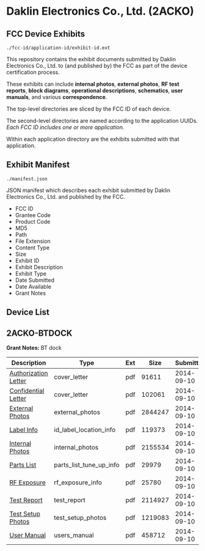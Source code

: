 # Daklin Electronics Co., Ltd. (2ACKO)
## FCC Device Exhibits

```
./fcc-id/application-id/exhibit-id.ext
```

This repository contains the exhibit documents submitted by Daklin Electronics Co., Ltd. to (and published by) the FCC as part of the device certification process.

These exhibits can include **internal photos**, **external photos**, **RF test reports**, **block diagrams**, **operational descriptions**, **schematics**, **user manuals**, and various **correspondence**.

The top-level directories are sliced by the FCC ID of each device.

The second-level directories are named according to the application UUIDs. *Each FCC ID includes one or more application.*

Within each application directory are the exhibits submitted with that application. 

## Exhibit Manifest

```
./manifest.json
```

JSON manifest which describes each exhibit submitted by Daklin Electronics Co., Ltd. and published by the FCC.

- FCC ID
- Grantee Code
- Product Code
- MD5
- Path
- File Extension
- Content Type
- Size
- Exhibit ID
- Exhibit Description
- Exhibit Type
- Date Submitted
- Date Available
- Grant Notes

## Device List
## 2ACKO-BTDOCK
**Grant Notes:** BT dock

| Description | Type | Ext | Size | Submitted | Available |
| ----------- | ---- | --- | ---- | --------- | --------- |
| [Authorization Letter](2ACKO-BTDOCK/7637ba2dcd3fd6c329fe21f2cf9f8afc/2383998.pdf) | cover_letter | pdf | 91611 | 2014-09-10 | 2014-09-10 |
| [Confidential Letter](2ACKO-BTDOCK/7637ba2dcd3fd6c329fe21f2cf9f8afc/2383999.pdf) | cover_letter | pdf | 102061 | 2014-09-10 | 2014-09-10 |
| [External Photos](2ACKO-BTDOCK/7637ba2dcd3fd6c329fe21f2cf9f8afc/2384000.pdf) | external_photos | pdf | 2844247 | 2014-09-10 | 2014-09-10 |
| [Label Info](2ACKO-BTDOCK/7637ba2dcd3fd6c329fe21f2cf9f8afc/2384002.pdf) | id_label_location_info | pdf | 119373 | 2014-09-10 | 2014-09-10 |
| [Internal Photos](2ACKO-BTDOCK/7637ba2dcd3fd6c329fe21f2cf9f8afc/2384001.pdf) | internal_photos | pdf | 2155534 | 2014-09-10 | 2014-09-10 |
| [Parts List](2ACKO-BTDOCK/7637ba2dcd3fd6c329fe21f2cf9f8afc/2384003.pdf) | parts_list_tune_up_info | pdf | 29979 | 2014-09-10 | 2014-09-10 |
| [RF Exposure](2ACKO-BTDOCK/7637ba2dcd3fd6c329fe21f2cf9f8afc/2384004.pdf) | rf_exposure_info | pdf | 25780 | 2014-09-10 | 2014-09-10 |
| [Test Report](2ACKO-BTDOCK/7637ba2dcd3fd6c329fe21f2cf9f8afc/2384005.pdf) | test_report | pdf | 2114927 | 2014-09-10 | 2014-09-10 |
| [Test Setup Photos](2ACKO-BTDOCK/7637ba2dcd3fd6c329fe21f2cf9f8afc/2384006.pdf) | test_setup_photos | pdf | 1219083 | 2014-09-10 | 2014-09-10 |
| [User Manual](2ACKO-BTDOCK/7637ba2dcd3fd6c329fe21f2cf9f8afc/2384007.pdf) | users_manual | pdf | 458712 | 2014-09-10 | 2014-09-10 |
